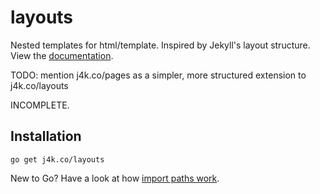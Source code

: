 # layouts

Nested templates for html/template. Inspired by Jekyll's layout structure. View the [documentation](http://j4k.co/layouts). 

TODO: mention j4k.co/pages as a simpler, more structured extension to j4k.co/layouts

INCOMPLETE.

## Installation

	go get j4k.co/layouts

New to Go? Have a look at how [import paths work](http://golang.org/doc/code.html#remote).

